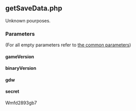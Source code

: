 ## getSaveData.php
Unknown pourposes.
### Parameters
(For all empty parameters refer to [the common parameters](../../common_parameters.md))
#### gameVersion
#### binaryVersion
#### gdw
#### secret
Wmfd2893gb7
